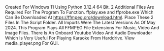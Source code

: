 Created For Windows 11 Using Python 3.12.4 64 Bit. 2 Additional Files Are Required For The Program To Function. ffplay.exe and ffprobe.exe Which Can Be Downloaded At https://ffmpeg.org/download.html. Place These 2 Files In The Script Folder. All Imports Were The Latest Versions As Of May 2024. This Program Plays All FFMPEG File Extensions For Music, Video And Image Files. There Is An Onboard Youtube Video And Audio Downloader Which Is Very Useful For Playing Karaoke From Harddrive. View media_player.png For GUI.

